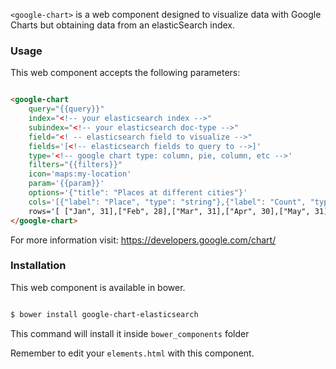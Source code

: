 `<google-chart>` is a web component designed to visualize data with Google Charts but obtaining data from an elasticSearch index.

### Usage

This web component accepts the following parameters:

```html

<google-chart
    query="{{query}}"
    index="<!-- your elasticsearch index -->"
    subindex="<!-- your elasticsearch doc-type -->"
    field="<! -- elasticsearch field to visualize -->"
    fields='[<!-- elasticsearch fields to query to -->]'
    type='<!-- google chart type: column, pie, column, etc -->'
    filters="{{filters}}"
    icon='maps:my-location'
    param='{{param}}'
    options='{"title": "Places at different cities"}'
    cols='[{"label": "Place", "type": "string"},{"label": "Count", "type": "number"}]' '<!-- visalized data in case of connection error -->'
    rows='[ ["Jan", 31],["Feb", 28],["Mar", 31],["Apr", 30],["May", 31],["Jun", 30] ]' '<!-- visalized data in case of connection error -->'
</google-chart>

```

For more information visit: https://developers.google.com/chart/

### Installation

This web component is available in bower. 

```bash

$ bower install google-chart-elasticsearch

```

This command will install it inside `bower_components` folder

Remember to edit your `elements.html` with this component.